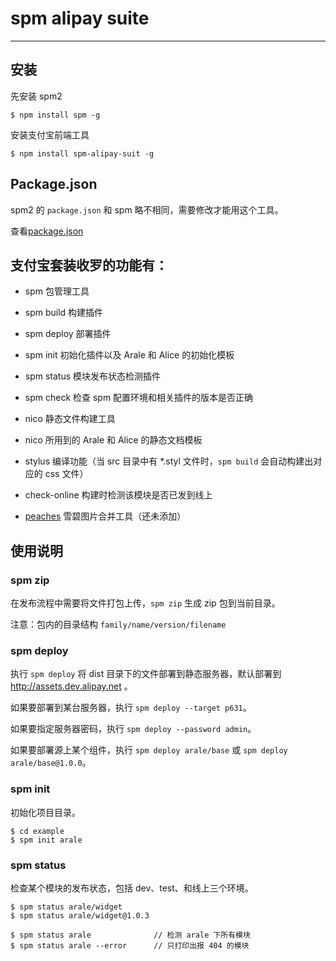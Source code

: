 # spm alipay suite

-------

## 安装

先安装 spm2

```
$ npm install spm -g
```

安装支付宝前端工具

```
$ npm install spm-alipay-suit -g
```

## Package.json

spm2 的 `package.json` 和 spm 略不相同，需要修改才能用这个工具。

查看[package.json](http://docs.spmjs.org/en/package)


## 支付宝套装收罗的功能有：

- spm 包管理工具

- spm build 构建插件

- spm deploy 部署插件

- spm init 初始化插件以及 Arale 和 Alice 的初始化模板

- spm status 模块发布状态检测插件

- spm check 检查 spm 配置环境和相关插件的版本是否正确

- nico 静态文件构建工具

- nico 所用到的 Arale 和 Alice 的静态文档模板

- stylus 编译功能（当 src 目录中有 *.styl 文件时，`spm build` 会自动构建出对应的 css 文件）

- check-online 构建时检测该模块是否已发到线上

- [peaches](http://peaches.io) 雪碧图片合并工具（还未添加）


## 使用说明

### spm zip

在发布流程中需要将文件打包上传，`spm zip` 生成 zip 包到当前目录。

注意：包内的目录结构 `family/name/version/filename`

### spm deploy

执行 `spm deploy` 将 dist 目录下的文件部署到静态服务器，默认部署到 http://assets.dev.alipay.net 。

如果要部署到某台服务器，执行 `spm deploy --target p631`。

如果要指定服务器密码，执行 `spm deploy --password admin`。

如果要部署源上某个组件，执行 `spm deploy arale/base` 或 `spm deploy arale/base@1.0.0`。

### spm init

初始化项目目录。

```
$ cd example
$ spm init arale
```

### spm status

检查某个模块的发布状态，包括 dev、test、和线上三个环境。

```
$ spm status arale/widget
$ spm status arale/widget@1.0.3

$ spm status arale              // 检测 arale 下所有模块
$ spm status arale --error      // 只打印出报 404 的模块
```

